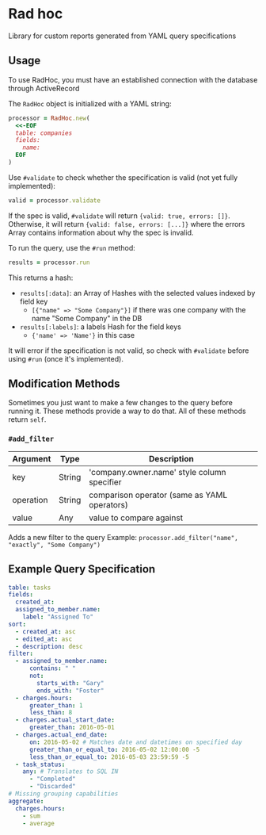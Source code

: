 # Rad hoc
Library for custom reports generated from YAML query specifications

## Usage
To use RadHoc, you must have an established connection with the database through ActiveRecord

The `RadHoc` object is initialized with a YAML string:
```ruby
processor = RadHoc.new(
  <<-EOF
  table: companies
  fields:
    name:
  EOF
)
```

Use `#validate` to check whether the specification is valid (not yet fully implemented):
```ruby
valid = processor.validate
```
If the spec is valid, `#validate` will return `{valid: true, errors: []}`. Otherwise, it will return `{valid: false, errors: [...]}` where the errors Array contains information about why the spec is invalid.

To run the query, use the `#run` method:
```ruby
results = processor.run
```
This returns a hash:
- `results[:data]`: an Array of Hashes with the selected values indexed by field key 
  - `[{"name" => "Some Company"}]` if there was one company with the name "Some Company" in the DB
- `results[:labels]`: a labels Hash for the field keys
  - `{'name' => 'Name'}` in this case

It will error if the specification is not valid, so check with `#validate` before using `#run` (once it's implemented).

## Modification Methods
Sometimes you just want to make a few changes to the query before running it. These methods provide a way to do that. All of these methods return `self`.

### `#add_filter`
| Argument  | Type   | Description                                  |
| --------- | ------ | -------------------------------------------  |
| key       | String | 'company.owner.name' style column specifier  |
| operation | String | comparison operator (same as YAML operators) |
| value     | Any    | value to compare against                     |

Adds a new filter to the query
Example: `processor.add_filter("name", "exactly", "Some Company")`

## Example Query Specification
```yaml
table: tasks
fields:
  created_at:
  assigned_to_member.name:
    label: "Assigned To"
sort:
  - created_at: asc
  - edited_at: asc
  - description: desc
filter:
  - assigned_to_member.name:
      contains: " "
      not:
        starts_with: "Gary"
        ends_with: "Foster"
  - charges.hours:
      greater_than: 1
      less_than: 8
  - charges.actual_start_date:
      greater_than: 2016-05-01
  - charges.actual_end_date:
      on: 2016-05-02 # Matches date and datetimes on specified day
      greater_than_or_equal_to: 2016-05-02 12:00:00 -5
      less_than_or_equal_to: 2016-05-03 23:59:59 -5
  - task_status:
    any: # Translates to SQL IN
      - "Completed"
      - "Discarded"
# Missing grouping capabilities
aggregate:
  charges.hours:
    - sum
    - average
```
